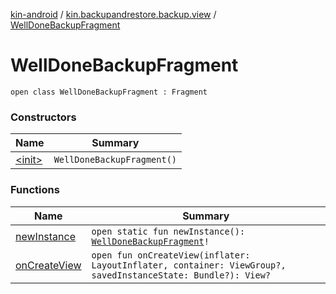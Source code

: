 [kin-android](../../index.md) / [kin.backupandrestore.backup.view](../index.md) / [WellDoneBackupFragment](./index.md)

# WellDoneBackupFragment

`open class WellDoneBackupFragment : Fragment`

### Constructors

| Name | Summary |
|---|---|
| [&lt;init&gt;](-init-.md) | `WellDoneBackupFragment()` |

### Functions

| Name | Summary |
|---|---|
| [newInstance](new-instance.md) | `open static fun newInstance(): `[`WellDoneBackupFragment`](./index.md)`!` |
| [onCreateView](on-create-view.md) | `open fun onCreateView(inflater: LayoutInflater, container: ViewGroup?, savedInstanceState: Bundle?): View?` |
